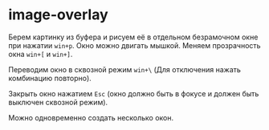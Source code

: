 # image-overlay

Берем картинку из буфера и рисуем её в отдельном безрамочном окне при нажатии `win+p`.
Окно можно двигать мышкой.
Меняем прозрачность окна `win+[` и `win+]`.


Переводим окно в сквозной режим `win+\` (Для отключения нажать комбинацию повторно).

Закрыть окно нажатием `Esc` (окно должно быть в фокусе и должен быть выключен сквозной режим).

Можно одновременно создать несколько окон.
